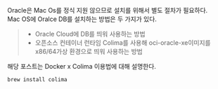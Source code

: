 Oracle은 Mac Os를 정식 지원 않으므로 설치를 위해서 별도 절차가 필요하다.  
Mac OS에 Oralce DB를 설치하는 방법은 두 가지가 있다.

> + Oracle Cloud에 DB를 띄워 사용하는 방법  
> + 오픈소스 컨테이너 런타임 Colima를 사용해 oci-oracle-xe이미지를 x86/64가상 환경으로 띄워 사용하는 방법

해당 포스트는 Docker x Colima 이용법에 대해 설명한다.

``` brew install colima ```
